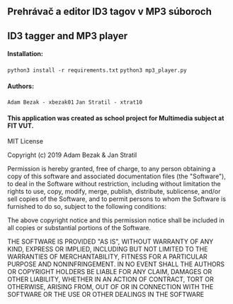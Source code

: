 ## Prehrávač a editor ID3 tagov v MP3 súboroch
## ID3 tagger and MP3 player

#### Installation:
`python3 install -r requirements.txt`
`python3 mp3_player.py`

#### Authors:
`Adam Bezak - xbezak01`
`Jan Stratil - xtrat10`

#### This application was created as school project for Multimedia subject at FIT VUT.

MIT License

Copyright (c) 2019 Adam Bezak & Jan Stratil

Permission is hereby granted, free of charge, to any person obtaining a copy
of this software and associated documentation files (the "Software"), to deal
in the Software without restriction, including without limitation the rights
to use, copy, modify, merge, publish, distribute, sublicense, and/or sell
copies of the Software, and to permit persons to whom the Software is
furnished to do so, subject to the following conditions:

The above copyright notice and this permission notice shall be included in all
copies or substantial portions of the Software.

THE SOFTWARE IS PROVIDED "AS IS", WITHOUT WARRANTY OF ANY KIND, EXPRESS OR
IMPLIED, INCLUDING BUT NOT LIMITED TO THE WARRANTIES OF MERCHANTABILITY,
FITNESS FOR A PARTICULAR PURPOSE AND NONINFRINGEMENT. IN NO EVENT SHALL THE
AUTHORS OR COPYRIGHT HOLDERS BE LIABLE FOR ANY CLAIM, DAMAGES OR OTHER
LIABILITY, WHETHER IN AN ACTION OF CONTRACT, TORT OR OTHERWISE, ARISING FROM,
OUT OF OR IN CONNECTION WITH THE SOFTWARE OR THE USE OR OTHER DEALINGS IN THE
SOFTWARE
